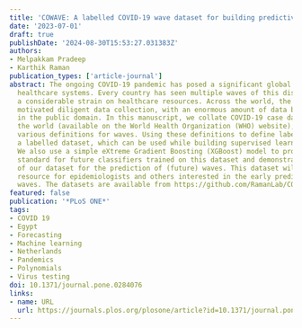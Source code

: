 ```yaml
---
title: 'COWAVE: A labelled COVID-19 wave dataset for building predictive models'
date: '2023-07-01'
draft: true
publishDate: '2024-08-30T15:53:27.031383Z'
authors:
- Melpakkam Pradeep
- Karthik Raman
publication_types: ['article-journal']
abstract: The ongoing COVID-19 pandemic has posed a significant global challenge to
  healthcare systems. Every country has seen multiple waves of this disease, placing
  a considerable strain on healthcare resources. Across the world, the pandemic has
  motivated diligent data collection, with an enormous amount of data being available
  in the public domain. In this manuscript, we collate COVID-19 case data from around
  the world (available on the World Health Organization (WHO) website), and provide
  various definitions for waves. Using these definitions to define labels, we create
  a labelled dataset, which can be used while building supervised learning classifiers.
  We also use a simple eXtreme Gradient Boosting (XGBoost) model to provide a minimum
  standard for future classifiers trained on this dataset and demonstrate the utility
  of our dataset for the prediction of (future) waves. This dataset will be a valuable
  resource for epidemiologists and others interested in the early prediction of future
  waves. The datasets are available from https://github.com/RamanLab/COWAVE/.
featured: false
publication: '*PLoS ONE*'
tags:
- COVID 19
- Egypt
- Forecasting
- Machine learning
- Netherlands
- Pandemics
- Polynomials
- Virus testing
doi: 10.1371/journal.pone.0284076
links:
- name: URL
  url: https://journals.plos.org/plosone/article?id=10.1371/journal.pone.0284076
---
```


